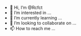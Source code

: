- 👋 Hi, I’m @Rcfct
- 👀 I’m interested in ...
- 🌱 I’m currently learning ...
- 💞️ I’m looking to collaborate on ...
- 📫 How to reach me ...

<!---
Rcfct/Rcfct is a ✨ special ✨ repository because its `README.md` (this file) appears on your GitHub profile.
You can click the Preview link to take a look at your changes.
--->
